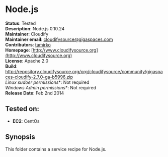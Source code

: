 # Node.js 

**Status**: Tested  
**Description**: Node.js 0.10.24  
**Maintainer**:       Cloudify  
**Maintainer email**: cloudifysource@gigaspaces.com  
**Contributors**:    [tamirko](https://github.com/tamirko)  
**Homepage**:   [http://www.cloudifysource.org](http://www.cloudifysource.org)  
**License**:      Apache 2.0   
**Build**: http://repository.cloudifysource.org/org/cloudifysource/community/gigaspaces-cloudify-2.7.0-ga-b5996.zip    
**Linux* sudoer permissions**:	Not required  
**Windows* Admin permissions**:  Not required    
**Release Date**: Feb 2nd 2014 


Tested on:
--------

* <strong>EC2</strong>: CentOs 




Synopsis
--------

This folder contains a service recipe for Node.js.

